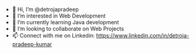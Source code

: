 - 👋 Hi, I’m @detrojapradeep
- 👀 I’m interested in Web Development
- 🌱 I’m currently learning Java development
- 💞️ I’m looking to collaborate on Web Projects
- 📫 Connect with me on Linkedin: https://www.linkedin.com/in/detroja-pradeep-kumar

<!---
detrojapradeep/detrojapradeep is a ✨ special ✨ repository because its `README.md` (this file) appears on your GitHub profile.
You can click the Preview link to take a look at your changes.
--->
